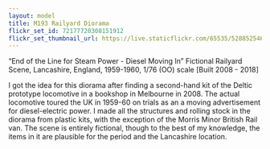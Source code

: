 ```yaml
---
layout: model
title: M193 Railyard Diorama
flickr_set_id: 72177720308151912
flickr_set_thumbnail_url: https://live.staticflickr.com/65535/52885254614_368aa68ca6_m.jpg
---
```


“End of the Line for Steam Power - Diesel Moving In”
Fictional Railyard Scene, Lancashire, England, 1959-1960, 1/76 (OO) scale
[Built 2008 - 2018]

I got the idea for this diorama after finding a second-hand kit of the Deltic prototype locomotive in a bookshop in Melbourne in 2008. The actual locomotive toured the UK in 1959-60 on trials as an a moving advertisement for diesel-electric power. I made all the structures and rolling stock in the diorama from plastic kits, with the exception of the Morris Minor British Rail van. The scene is entirely fictional, though to the best of my knowledge, the items in it are plausible for the period and the Lancashire location. 


